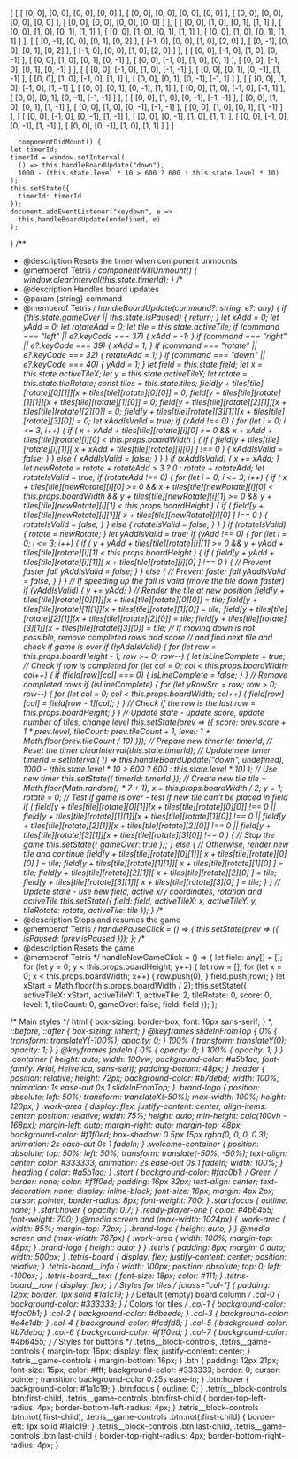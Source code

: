 [
        [
          [
            [0, 0],
            [0, 0],
            [0, 0],
            [0, 0]
          ],
          [
            [0, 0],
            [0, 0],
            [0, 0],
            [0, 0]
          ],
          [
            [0, 0],
            [0, 0],
            [0, 0],
            [0, 0]
          ],
          [
            [0, 0],
            [0, 0],
            [0, 0],
            [0, 0]
          ]
        ],
        [
          [
            [0, 0],
            [1, 0],
            [0, 1],
            [1, 1]
          ],
          [
            [0, 0],
            [1, 0],
            [0, 1],
            [1, 1]
          ],
          [
            [0, 0],
            [1, 0],
            [0, 1],
            [1, 1]
          ],
          [
            [0, 0],
            [1, 0],
            [0, 1],
            [1, 1]
          ]
        ],
        [
          [
            [0, -1],
            [0, 0],
            [0, 1],
            [0, 2]
          ],
          [
            [-1, 0],
            [0, 0],
            [1, 0],
            [2, 0]
          ],
          [
            [0, -1],
            [0, 0],
            [0, 1],
            [0, 2]
          ],
          [
            [-1, 0],
            [0, 0],
            [1, 0],
            [2, 0]
          ]
        ],
        [
          [
            [0, 0],
            [-1, 0],
            [1, 0],
            [0, -1]
          ],
          [
            [0, 0],
            [1, 0],
            [0, 1],
            [0, -1]
          ],
          [
            [0, 0],
            [-1, 0],
            [1, 0],
            [0, 1]
          ],
          [
            [0, 0],
            [-1, 0],
            [0, 1],
            [0, -1]
          ]
        ],
        [
          [
            [0, 0],
            [-1, 0],
            [1, 0],
            [-1, -1]
          ],
          [
            [0, 0],
            [0, 1],
            [0, -1],
            [1, -1]
          ],
          [
            [0, 0],
            [1, 0],
            [-1, 0],
            [1, 1]
          ],
          [
            [0, 0],
            [0, 1],
            [0, -1],
            [-1, 1]
          ]
        ],
        [
          [
            [0, 0],
            [1, 0],
            [-1, 0],
            [1, -1]
          ],
          [
            [0, 0],
            [0, 1],
            [0, -1],
            [1, 1]
          ],
          [
            [0, 0],
            [1, 0],
            [-1, 0],
            [-1, 1]
          ],
          [
            [0, 0],
            [0, 1],
            [0, -1],
            [-1, -1]
          ]
        ],
        [
          [
            [0, 0],
            [1, 0],
            [0, -1],
            [-1, -1]
          ],
          [
            [0, 0],
            [1, 0],
            [0, 1],
            [1, -1]
          ],
          [
            [0, 0],
            [1, 0],
            [0, -1],
            [-1, -1]
          ],
          [
            [0, 0],
            [1, 0],
            [0, 1],
            [1, -1]
          ]
        ],
        [
          [
            [0, 0],
            [-1, 0],
            [0, -1],
            [1, -1]
          ],
          [
            [0, 0],
            [0, -1],
            [1, 0],
            [1, 1]
          ],
          [
            [0, 0],
            [-1, 0],
            [0, -1],
            [1, -1]
          ],
          [
            [0, 0],
            [0, -1],
            [1, 0],
            [1, 1]
          ]
        ]
      ]
      
      
      
      
      
      
      
      
      
      
      
      componentDidMount() {
    let timerId;
    timerId = window.setInterval(
      () => this.handleBoardUpdate("down"),
      1000 - (this.state.level * 10 > 600 ? 600 : this.state.level * 10)
    );
    this.setState({
      timerId: timerId
    });
    document.addEventListener("keydown", e =>
      this.handleBoardUpdate(undefined, e)
    );
  }
  /**
   * @description Resets the timer when component unmounts
   * @memberof Tetris
   */
  componentWillUnmount() {
    window.clearInterval(this.state.timerId);
  }
  /**
   * @description Handles board updates
   * @param {string} command
   * @memberof Tetris
   */
  handleBoardUpdate(command?: string, e?: any) {
    if (this.state.gameOver || this.state.isPaused) {
      return;
    }
    let xAdd = 0;
    let yAdd = 0;
    let rotateAdd = 0;
    let tile = this.state.activeTile;
    if (command === "left" || e?.keyCode === 37) {
      xAdd = -1;
    }
    if (command === "right" || e?.keyCode === 39) {
      xAdd = 1;
    }
    if (command === "rotate" || e?.keyCode === 32) {
      rotateAdd = 1;
    }
    if (command === "down" || e?.keyCode === 40) {
      yAdd = 1;
    }
    let field = this.state.field;
    let x = this.state.activeTileX;
    let y = this.state.activeTileY;
    let rotate = this.state.tileRotate;
    const tiles = this.state.tiles;
    field[y + tiles[tile][rotate][0][1]][x + tiles[tile][rotate][0][0]] = 0;
    field[y + tiles[tile][rotate][1][1]][x + tiles[tile][rotate][1][0]] = 0;
    field[y + tiles[tile][rotate][2][1]][x + tiles[tile][rotate][2][0]] = 0;
    field[y + tiles[tile][rotate][3][1]][x + tiles[tile][rotate][3][0]] = 0;
    let xAddIsValid = true;
    if (xAdd !== 0) {
      for (let i = 0; i <= 3; i++) {
        if (
          x + xAdd + tiles[tile][rotate][i][0] >= 0 &&
          x + xAdd + tiles[tile][rotate][i][0] < this.props.boardWidth
        ) {
          if (
            field[y + tiles[tile][rotate][i][1]][
              x + xAdd + tiles[tile][rotate][i][0]
            ] !== 0
          ) {
            xAddIsValid = false;
          }
        } else {
          xAddIsValid = false;
        }
      }
    }
    if (xAddIsValid) {
      x += xAdd;
    }
    let newRotate = rotate + rotateAdd > 3 ? 0 : rotate + rotateAdd;
    let rotateIsValid = true;
    if (rotateAdd !== 0) {
      for (let i = 0; i <= 3; i++) {
        if (
          x + tiles[tile][newRotate][i][0] >= 0 &&
          x + tiles[tile][newRotate][i][0] < this.props.boardWidth &&
          y + tiles[tile][newRotate][i][1] >= 0 &&
          y + tiles[tile][newRotate][i][1] < this.props.boardHeight
        ) {
          if (
            field[y + tiles[tile][newRotate][i][1]][
              x + tiles[tile][newRotate][i][0]
            ] !== 0
          ) {
            rotateIsValid = false;
          }
        } else {
          rotateIsValid = false;
        }
      }
    }
    if (rotateIsValid) {
      rotate = newRotate;
    }
    let yAddIsValid = true;
    if (yAdd !== 0) {
      for (let i = 0; i <= 3; i++) {
        if (
          y + yAdd + tiles[tile][rotate][i][1] >= 0 &&
          y + yAdd + tiles[tile][rotate][i][1] < this.props.boardHeight
        ) {
          if (
            field[y + yAdd + tiles[tile][rotate][i][1]][
              x + tiles[tile][rotate][i][0]
            ] !== 0
          ) {
            // Prevent faster fall
            yAddIsValid = false;
          }
        } else {
          // Prevent faster fall
          yAddIsValid = false;
        }
      }
    }
    // If speeding up the fall is valid (move the tile down faster)
    if (yAddIsValid) {
      y += yAdd;
    }
    // Render the tile at new position
    field[y + tiles[tile][rotate][0][1]][x + tiles[tile][rotate][0][0]] = tile;
    field[y + tiles[tile][rotate][1][1]][x + tiles[tile][rotate][1][0]] = tile;
    field[y + tiles[tile][rotate][2][1]][x + tiles[tile][rotate][2][0]] = tile;
    field[y + tiles[tile][rotate][3][1]][x + tiles[tile][rotate][3][0]] = tile;
    // If moving down is not possible, remove completed rows add score
    // and find next tile and check if game is over
    if (!yAddIsValid) {
      for (let row = this.props.boardHeight - 1; row >= 0; row--) {
        let isLineComplete = true;
        // Check if row is completed
        for (let col = 0; col < this.props.boardWidth; col++) {
          if (field[row][col] === 0) {
            isLineComplete = false;
          }
        }
        // Remove completed rows
        if (isLineComplete) {
          for (let yRowSrc = row; row > 0; row--) {
            for (let col = 0; col < this.props.boardWidth; col++) {
              field[row][col] = field[row - 1][col];
            }
          }
          // Check if the row is the last
          row = this.props.boardHeight;
        }
      }
      // Update state - update score, update number of tiles, change level
      this.setState(prev => ({
        score: prev.score + 1 * prev.level,
        tileCount: prev.tileCount + 1,
        level: 1 + Math.floor(prev.tileCount / 10)
      }));
      // Prepare new timer
      let timerId;
      // Reset the timer
      clearInterval(this.state.timerId);
      // Update new timer
      timerId = setInterval(
        () => this.handleBoardUpdate("down", undefined),
        1000 - (this.state.level * 10 > 600 ? 600 : this.state.level * 10)
      );
      // Use new timer
      this.setState({
        timerId: timerId
      });
      // Create new tile
      tile = Math.floor(Math.random() * 7 + 1);
      x = this.props.boardWidth / 2;
      y = 1;
      rotate = 0;
      // Test if game is over - test if new tile can't be placed in field
      if (
        field[y + tiles[tile][rotate][0][1]][x + tiles[tile][rotate][0][0]] !==
          0 ||
        field[y + tiles[tile][rotate][1][1]][x + tiles[tile][rotate][1][0]] !==
          0 ||
        field[y + tiles[tile][rotate][2][1]][x + tiles[tile][rotate][2][0]] !==
          0 ||
        field[y + tiles[tile][rotate][3][1]][x + tiles[tile][rotate][3][0]] !==
          0
      ) {
        // Stop the game
        this.setState({
          gameOver: true
        });
      } else {
        // Otherwise, render new tile and continue
        field[y + tiles[tile][rotate][0][1]][
          x + tiles[tile][rotate][0][0]
        ] = tile;
        field[y + tiles[tile][rotate][1][1]][
          x + tiles[tile][rotate][1][0]
        ] = tile;
        field[y + tiles[tile][rotate][2][1]][
          x + tiles[tile][rotate][2][0]
        ] = tile;
        field[y + tiles[tile][rotate][3][1]][
          x + tiles[tile][rotate][3][0]
        ] = tile;
      }
    }
    // Update state - use new field, active x/y coordinates, rotation and activeTile
    this.setState({
      field: field,
      activeTileX: x,
      activeTileY: y,
      tileRotate: rotate,
      activeTile: tile
    });
  }
  /**
   * @description Stops and resumes the game
   * @memberof Tetris
   */
  handlePauseClick = () => {
    this.setState(prev => ({
      isPaused: !prev.isPaused
    }));
  };
  /**
   * @description Resets the game
   * @memberof Tetris
   */
  handleNewGameClick = () => {
    let field: any[] = [];
    for (let y = 0; y < this.props.boardHeight; y++) {
      let row = [];
      for (let x = 0; x < this.props.boardWidth; x++) {
        row.push(0);
      }
      field.push(row);
    }
    let xStart = Math.floor(this.props.boardWidth / 2);
    this.setState({
      activeTileX: xStart,
      activeTileY: 1,
      activeTile: 2,
      tileRotate: 0,
      score: 0,
      level: 1,
      tileCount: 0,
      gameOver: false,
      field: field
    });
  };
  
  
  /* Main styles */
html {
  box-sizing: border-box;
  font: 16px sans-serif;
}
*,
*::before,
*::after {
  box-sizing: inherit;
}
@keyframes slideInFromTop {
  0% {
    transform: translateY(-100%);
    opacity: 0;
  }
  100% {
    transform: translateY(0);
    opacity: 1;
  }
}
@keyframes fadeIn {
  0% {
    opacity: 0;
  }
  100% {
    opacity: 1;
  }
}
.container {
  height: auto;
  width: 100vw;
  background-color: #a5b1aa;
  font-family: Arial, Helvetica, sans-serif;
  padding-bottom: 48px;
}
.header {
  position: relative;
  height: 72px;
  background-color: #b7debd;
  width: 100%;
  animation: 1s ease-out 0s 1 slideInFromTop;
}
.brand-logo {
  position: absolute;
  left: 50%;
  transform: translateX(-50%);
  max-width: 100%;
  height: 120px;
}
.work-area {
  display: flex;
  justify-content: center;
  align-items: center;
  position: relative;
  width: 75%;
  height: auto;
  min-height: calc(100vh - 168px);
  margin-left: auto;
  margin-right: auto;
  margin-top: 48px;
  background-color: #f1f0ed;
  box-shadow: 0 5px 15px rgba(0, 0, 0, 0.3);
  animation: 2s ease-out 0s 1 fadeIn;
}
.welcome-container {
  position: absolute;
  top: 50%;
  left: 50%;
  transform: translate(-50%, -50%);
  text-align: center;
  color: #333333;
  animation: 2s ease-out 0s 1 fadeIn;
  width: 100%;
}
.heading {
  color: #a5b1aa;
}
.start {
  background-color: #fac0b1; /* Green */
  border: none;
  color: #f1f0ed;
  padding: 16px 32px;
  text-align: center;
  text-decoration: none;
  display: inline-block;
  font-size: 16px;
  margin: 4px 2px;
  cursor: pointer;
  border-radius: 8px;
  font-weight: 700;
}
.start:focus {
  outline: none;
}
.start:hover {
  opacity: 0.7;
}
.ready-player-one {
  color: #4b6455;
  font-weight: 700;
}
@media screen and (max-width: 1024px) {
  .work-area {
    width: 85%;
    margin-top: 72px;
  }
  .brand-logo {
    height: auto;
  }
}
@media screen and (max-width: 767px) {
  .work-area {
    width: 100%;
    margin-top: 48px;
  }
  .brand-logo {
    height: auto;
  }
}
.tetris {
  padding: 8px;
  margin: 0 auto;
  width: 500px;
}
.tetris-board {
  display: flex;
  justify-content: center;
  position: relative;
}
.tetris-board__info {
  width: 100px;
  position: absolute;
  top: 0;
  left: -100px;
}
.tetris-board__text {
  font-size: 18px;
  color: #111;
}
.tetris-board__row {
  display: flex;
}
/* Styles for tiles */
[class*="col-"] {
  padding: 12px;
  border: 1px solid #1a1c19;
}
/* Default (empty) board column */
.col-0 {
  background-color: #333333;
}
/* Colors for tiles */
.col-1 {
  background-color: #fac0b1;
}
.col-2 {
  background-color: #dbeede;
}
.col-3 {
  background-color: #e4e1db;
}
.col-4 {
  background-color: #fcdfd8;
}
.col-5 {
  background-color: #b7debd;
}
.col-6 {
  background-color: #f1f0ed;
}
.col-7 {
  background-color: #4b6455;
}
/* Styles for buttons */
.tetris__block-controls,
.tetris__game-controls {
  margin-top: 16px;
  display: flex;
  justify-content: center;
}
.tetris__game-controls {
  margin-bottom: 16px;
}
.btn {
  padding: 12px 21px;
  font-size: 15px;
  color: #fff;
  background-color: #333333;
  border: 0;
  cursor: pointer;
  transition: background-color 0.25s ease-in;
}
.btn:hover {
  background-color: #1a1c19;
}
.btn:focus {
  outline: 0;
}
.tetris__block-controls .btn:first-child,
.tetris__game-controls .btn:first-child {
  border-top-left-radius: 4px;
  border-bottom-left-radius: 4px;
}
.tetris__block-controls .btn:not(:first-child),
.tetris__game-controls .btn:not(:first-child) {
  border-left: 1px solid #1a1c19;
}
.tetris__block-controls .btn:last-child,
.tetris__game-controls .btn:last-child {
  border-top-right-radius: 4px;
  border-bottom-right-radius: 4px;
}


